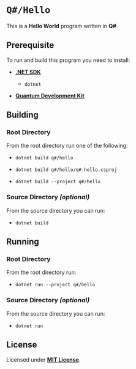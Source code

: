 # `Q#/Hello`

This is a **Hello World** program written in **Q#**.

## Prerequisite

To run and build this program you need to install:

* [**.NET SDK**](https://dotnet.microsoft.com/)
  * `dotnet`

* [**Quantum Development Kit**](https://learn.microsoft.com/en-us/azure/quantum/install-overview-qdk?tabs=tabid-vscode%2Ctabid-dotnetcli#use-q-and-python-with-jupyter-notebooks)

## Building

### Root Directory

From the root directory run one of the following:

* ```
  dotnet build q#/hello
  ```
* ```
  dotnet build q#/hello/q#-hello.csproj
  ```
* ```
  dotnet build --project q#/hello
  ```

### Source Directory _(optional)_

From the source directory you can run:

* ```
  dotnet build
  ```

## Running

### Root Directory

From the root directory run:

* ```
  dotnet run --project q#/hello
  ```

### Source Directory _(optional)_

From the source directory you can run:

* ```
  dotnet run
  ```

## License

Licensed under [**MIT License**](https://github.com/altersabeh/codes/blob/main/LICENSE).
